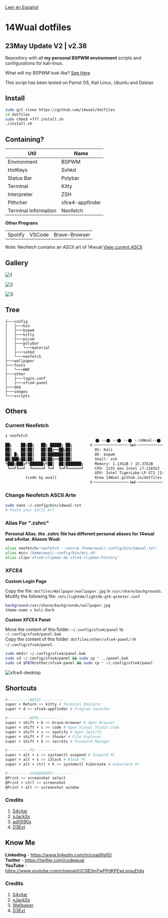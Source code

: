 [Leer en Español](https://GitHub.com/14wual/dotfiles/main/other/Sread/spanish.md)

# 14Wual dotfiles

## 23May Update V2 | v2.38

Repository with all **my personal BSPWM environment** scripts and configurations for kali-linux.

What will my BSPWM look like? [See Here](https://github.com/14wual/dotfiles/main/README.md#gallery)

This script has been tested on Parrot OS, Kali Linux, Ubuntu and Debian

## Install

```bash
sudo git clone https://github.com/14wual/dotfiles
cd dotfiles
sudo chmod +777 install.sh
./install.sh
```

## Containing?

<table>
	<thead>
		<tr>
			<th>Util</th>
			<th>Name</th>
		</tr>
	</thead>
	<tbody>
		<tr>
			<td>Environment</td>
			<td>BSPWM</td>
		</tr>
		<tr>
			<td>HotKeys</td>
			<td>Sxhkd</td>
		</tr>
		<tr>
			<td>Status Bar</td>
			<td>Polybar</td>
		</tr>
		<tr>
			<td>Terminal</td>
			<td>Kitty</td>
		</tr>
		<tr>
			<td>Interpreter</td>
			<td>ZSH</td>
		</tr>
		<tr>
			<td>Pithcher</td>
			<td>xfce4-appfinder</td>
		</tr>
		<tr>
			<td>Terminal Information</td>
			<td>Neofetch</td>
		</tr>
	</tbody>
</table>

**Other Prograns**

<table>
	<tbody>
		<tr>
			<td>Spotify</td>
			<td>VSCode</td>
			<td>Brave-Browser</td>
		</tr>
	</tbody>
</table>

Note: Neofetch contains an ASCII art of 14wual [View current ASCII](https://github.com/14wual/dotfiles/blob/main/README.md#current-neofetch)

## Gallery

![1](https://user-images.githubusercontent.com/105047274/217115786-1595ffc9-2c36-48ab-bea5-f93a40eb6038.png)

![2](https://user-images.githubusercontent.com/105047274/217115805-cf7d265c-76d7-4fc9-bf92-82b52e4b545f.png)

![3](https://user-images.githubusercontent.com/105047274/217115838-f7b1c1bd-58d9-4805-a105-41b2c7a1ea0c.png)

## Tree

```
├───config
│   ├───bin
│   ├───bspwm
│   ├───kitty
│   ├───picom
│   ├───polybar
│   │   └───material
│   ├───sxhkd
│   └───neofetch
├───wallpaper
├───fonts
│   └───HNF
├───other
│   ├───login.conf
│   ├───xfce4-panel
├───deb
├───images
└───scripts
```

## Others

### Current Neofetch

```bash
❯ neofetch
                                      ⠀ ⬤ ››⬤ ››⬤ ››⬤ ››14Wual‹‹⬤ ‹‹⬤ ‹‹⬤ ‹‹⬤ 
██╗    ██╗██╗   ██╗ █████╗ ██╗        《·───────────────·》◈《·──────────────·》 
██║    ██║██║   ██║██╔══██╗██║          OS᛬ Kali 
██║ █╗ ██║██║   ██║███████║██║          DE᛬ bspwm 
██║███╗██║██║   ██║██╔══██║██║          Shell᛬ zsh 
╚███╔███╔╝╚██████╔╝██║  ██║███████╗     Memory᛬ 1.13GiB / 15.37GiB 
 ╚══╝╚══╝  ╚═════╝ ╚═╝  ╚═╝╚══════╝     CPU᛬ 11th Gen Intel i7-1165G7 
                                        GPU᛬ Intel TigerLake-LP GT2 [Iris Xe Graphics]
         (code by wual)                 Know 14Wual.github.io/dotfiles.php 
                                      《·───────────────·》◈《·───────────────·》 

```

### Change Neofetch ASCII Arte

```bash
sudo nano ~/.config/bin/14wual.txt
# Paste your ASCII Art 
```

### Alias For ".zshrc"

**Personal Alias. the .zshrc file has different personal aliases for 14wual and s4vitar. Aliases Wual:**

```bash
alias neofetch='neofetch --source /home/wual/.config/bin/14wual.txt'
alias mcc='/home/wual/.config/bin/mcc.sh'
alias clip='xfce4-clipman && xfce4-clipman-history'
```

### XFCE4

**Custom Login Page**

Copy the file: `dotfiles/Wallpaper/wallpaper.jpg` in `/usr/share/backgrounds`. <br>
Modify the following file: `/etc/lightdm/lightdm-gtk-greeter.conf`

```bash
background=/usr/share/backgrounds/wallpaper.jpg
theme-name = Kali-Dark
```

**Custom XFCE4 Panel**

Move the content of this folder: `~/.config/xfce4/panel` to `~/.config/xfce4/panel.bak` <br>
Copy the content of this folder: `dotfiles/other/xfce4-panel/` in `~/.config/xfce4/panel`. 

```bash
sudo mkdir ~/.config/xfce4/panel.bak
sudo cd ~/.config/xfce4/panel && sudo cp * ../panel.bak
sudo cd $PATH/other/xfce4-panel && sudo cp * ~/.config/xfce4/panel
```

![xfce4-desktop](images/xfce4-desktop)

## Shortcuts

```bash
#----------BASIC----------
super + Return >> kitty # Terminal Emulator
super + d >> xfce4-appfinder # Program launcher

#----------APPS----------
super + shift + b >> brave-browser # Open Browser
super + shift + c >> code # Open Visual Studio Code
super + shift + s >> spotify # Open Spotify
super + shift + f >> thunar # File Explorer
super + shift + k >> secrets # Password Manager

#----------PC----------
super + alt + s >> systemctl suspend # Suspend PC
super + alt + s >> i3lock # Block PC
super + alt + ctrl + h >> systemctl hibernate # Hibernate PC

#----------SCREENSHOT----------
@Print >> screenshot select
@Print + ctrl >> screenshot
@Print + alt >> screenshot window
```

### Credits

 1. [S4vitar](https://github.com/s4vitar)
 2. [xJackSx](https://github.com/xJackSx)
 3. [adi1090x](https://github.com/adi1090x)
 4. [D3Ext](https://github.com/D3Ext/)

## Know Me

<b>Linkeding</b> - https://www.linkedin.com/in/cpadilla10/ <br>
<b>Twitter</b> - https://twitter.com/codewual <br>
<b>YouTube</b> - https://www.youtube.com/channel/UC0B3mTwPPdKPEwLerauEtdg <br>

### Credits

 1. [S4vitar](https://github.com/s4vitar)
 2. [xJackSx](https://github.com/xJackSx)
 3. [Wallpaper]()
 4. [D3Ext](https://github.com/D3Ext/)
